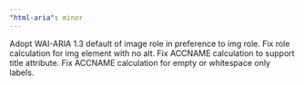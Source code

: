 ```yaml
---
"html-aria": minor
---
```


Adopt WAI-ARIA 1.3 default of image role in preference to img role.
Fix role calculation for img element with no alt.
Fix ACCNAME calculation to support title attribute.
Fix ACCNAME calculation for empty or whitespace only labels.
